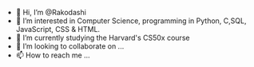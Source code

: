 - 👋 Hi, I’m @Rakodashi
- 👀 I’m interested in Computer Science, programming in Python, C,SQL, JavaScript, CSS & HTML.
- 🌱 I’m currently studying the Harvard's CS50x course
- 💞️ I’m looking to collaborate on ...
- 📫 How to reach me ...

<!---
Rakodashi/Rakodashi is a ✨ special ✨ repository because its `README.md` (this file) appears on your GitHub profile.
You can click the Preview link to take a look at your changes.
--->
